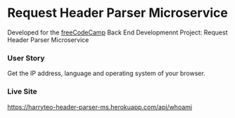 # Request Header Parser Microservice

Developed for the [freeCodeCamp](https://www.freecodecamp.com/) Back End Developmennt Project: Request Header Parser Microservice

### User Story
Get the IP address, language and operating system of your browser.

### Live Site
https://harryteo-header-parser-ms.herokuapp.com/api/whoami
